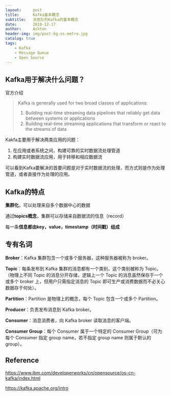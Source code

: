 ```yaml
---
layout:     post
title:      Kafka基本概念
subtitle:   消息队列Kafka的基本概念
date:       2018-12-17
author:     Ashton
header-img: img/post-bg-os-metro.jpg
catalog: true
tags:
    - Kafka
    - Message Queue
    - Open Source
---
```


## Kafka用于解决什么问题？

官方介绍

> Kafka is generally used for two broad classes of applications:
> 1. Building real-time streaming data pipelines that reliably get data between systems or applications
> 2. Building real-time streaming applications that transform or react to the streams of data

Kakfa主要用于解决两类应用的问题：
1. 在应用或者系统之间，构建可靠的实时数据流处理管道
2. 构建实时数据流应用，用于转移和相应数据流

可以看到Kafka要解决的首要问题是对于实时数据流的处理，而方式则是作为处理管道，或者直接作为处理的应用。

## Kafka的特点

**集群化**，可以处理来自多个数据中心的数据

通过**topics概念**，集群可以存储来自数据流的信息（record）

每一条**信息都由key，value，timestamp（时间戳）组成**

## 专有名词

**Broker**：Kafka 集群包含一个或多个服务器，这种服务器被称为 broker。

**Topic**：每条发布到 Kafka 集群的消息都有一个类别，这个类别被称为 Topic。（物理上不同 Topic 的消息分开存储，逻辑上一个 Topic 的消息虽然保存于一个或多个 broker 上，但用户只需指定消息的 Topic 即可生产或消费数据而不必关心数据存于何处）。

**Partition**：Partition 是物理上的概念，每个 Topic 包含一个或多个 Partition。

**Producer**：负责发布消息到 Kafka broker。

**Consumer**：消息消费者，向 Kafka broker 读取消息的客户端。

**Consumer Group**：每个 Consumer 属于一个特定的 Consumer Group（可为每个 Consumer 指定 group name，若不指定 group name 则属于默认的 group）。



## Reference

https://www.ibm.com/developerworks/cn/opensource/os-cn-kafka/index.html

https://kafka.apache.org/intro





















































































